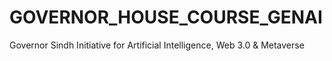 # GOVERNOR_HOUSE_COURSE_GENAI
Governor Sindh Initiative for Artificial Intelligence, Web 3.0 &amp; Metaverse
